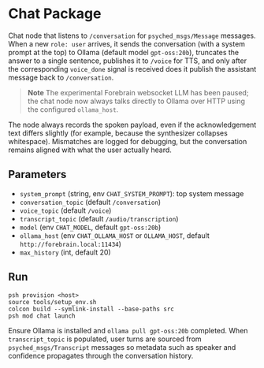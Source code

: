 # Chat Package

Chat node that listens to `/conversation` for `psyched_msgs/Message` messages. When a new `role: user` arrives, it sends the conversation (with a system prompt at the top) to Ollama (default model `gpt-oss:20b`), truncates the answer to a single sentence, publishes it to `/voice` for TTS, and only after the corresponding `voice_done` signal is received does it publish the assistant message back to `/conversation`.

> **Note**
> The experimental Forebrain websocket LLM has been paused; the chat node now always talks directly to Ollama over HTTP using the configured `ollama_host`.

The node always records the spoken payload, even if the acknowledgement text differs slightly (for example, because the synthesizer collapses whitespace). Mismatches are logged for debugging, but the conversation remains aligned with what the user actually heard.

## Parameters
- `system_prompt` (string, env `CHAT_SYSTEM_PROMPT`): top system message
- `conversation_topic` (default `/conversation`)
- `voice_topic` (default `/voice`)
- `transcript_topic` (default `/audio/transcription`)
- `model` (env `CHAT_MODEL`, default `gpt-oss:20b`)
- `ollama_host` (env `CHAT_OLLAMA_HOST` or `OLLAMA_HOST`, default `http://forebrain.local:11434`)
- `max_history` (int, default 20)

## Run
```
psh provision <host>
source tools/setup_env.sh
colcon build --symlink-install --base-paths src
psh mod chat launch
```

Ensure Ollama is installed and `ollama pull gpt-oss:20b` completed. When
`transcript_topic` is populated, user turns are sourced from
`psyched_msgs/Transcript` messages so metadata such as speaker and confidence
propagates through the conversation history.
